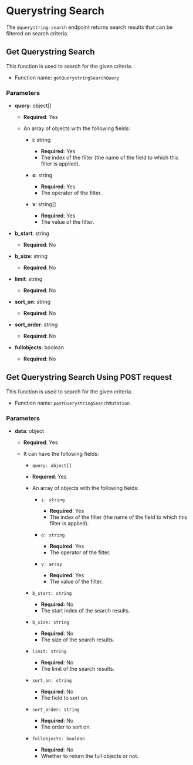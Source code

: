 # Querystring Search

The `@querystring-search` endpoint returns search results that can be filtered on search criteria.

## Get Querystring Search

This function is used to search for the given criteria.

- Function name: `getQuerystringSearchQuery`

### Parameters

- **query**: object[]

  - **Required**: Yes
  - An array of objects with the following fields:

    - **i**: string

      - **Required**: Yes
      - The index of the filter (the name of the field to which this filter is applied).

    - **o**: string

      - **Required**: Yes
      - The operator of the filter.

    - **v**: string[]

      - **Required**: Yes
      - The value of the filter.

- **b_start**: string

  - **Required**: No

- **b_size**: string

  - **Required**: No

- **limit**: string

  - **Required**: No

- **sort_on**: string

  - **Required**: No

- **sort_order**: string

  - **Required**: No

- **fullobjects**: boolean

  - **Required**: No

## Get Querystring Search Using POST request

This function is used to search for the given criteria.

- Function name: `postQuerystringSearchMutation`

### Parameters

- **data**: object

  - **Required**: Yes
  - It can have the following fields:

    - `query: object[]`

    - **Required**: Yes
    - An array of objects with the following fields:

      - `i: string`

        - **Required**: Yes
        - The index of the filter (the name of the field to which this filter is applied).

      - `o: string`

        - **Required**: Yes
        - The operator of the filter.

      - `v: array`

        - **Required**: Yes
        - The value of the filter.

    - `b_start: string`

      - **Required**: No
      - The start index of the search results.

    - `b_size: string`

      - **Required**: No
      - The size of the search results.

    - `limit: string`

      - **Required**: No
      - The limit of the search results.

    - `sort_on: string`

      - **Required**: No
      - The field to sort on.

    - `sort_order: string`

      - **Required**: No
      - The order to sort on.

    - `fullobjects: boolean`

      - **Required**: No
      - Whether to return the full objects or not.
